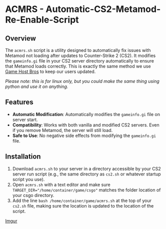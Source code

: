 # ACMRS - Automatic-CS2-Metamod-Re-Enable-Script

## Overview
The `acmrs.sh` script is a utility designed to automatically fix issues with Metamod not loading after updates to Counter-Strike 2 (CS2). It modifies the `gameinfo.gi` file in your CS2 server directory automatically to ensure that Metamod loads correctly. This is exactly the same method we use [Game Host Bros](https://www.gamehostbros.com/) to keep our users updated. 

*Please note: this is for linux only, but you could make the same thing using python and use it on anything.*

## Features
- **Automatic Modification**: Automatically modifies the `gameinfo.gi` file on server start.
- **Compatibility**: Works with both vanilla and modified CS2 servers. Even if you remove Metamod, the server will still load.
- **Safe to Use**: No negative side effects from modifying the `gameinfo.gi` file.

## Installation
1. Download `acmrs.sh` to your server in a directory accessible by your CS2 server run script (e.g., the same directory as `cs2.sh` or whatever startup script you use).
2. Open `acmrs.sh` with a text editor and make sure `TARGET_DIR="/home/container/game/csgo"` matches the folder location of your csgo directory.
3. Add the line `bash /home/container/game/acmrs.sh` at the top of your `cs2.sh` file, making sure the location is updated to the location of the script.

[Imgur](https://imgur.com/837aOfZ)
